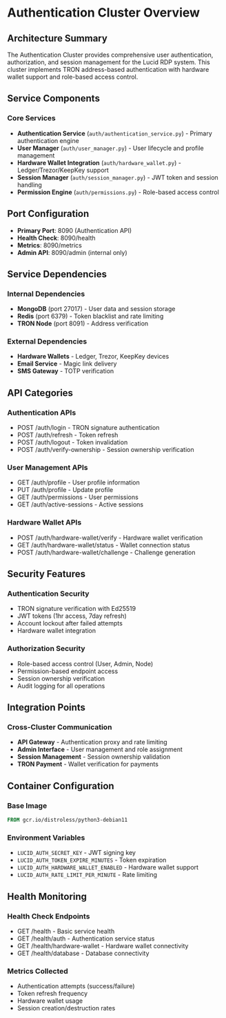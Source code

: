 # Authentication Cluster Overview

## Architecture Summary

The Authentication Cluster provides comprehensive user authentication, authorization, and session management for the Lucid RDP system. This cluster implements TRON address-based authentication with hardware wallet support and role-based access control.

## Service Components

### Core Services
- **Authentication Service** (`auth/authentication_service.py`) - Primary authentication engine
- **User Manager** (`auth/user_manager.py`) - User lifecycle and profile management  
- **Hardware Wallet Integration** (`auth/hardware_wallet.py`) - Ledger/Trezor/KeepKey support
- **Session Manager** (`auth/session_manager.py`) - JWT token and session handling
- **Permission Engine** (`auth/permissions.py`) - Role-based access control

## Port Configuration

- **Primary Port**: 8090 (Authentication API)
- **Health Check**: 8090/health
- **Metrics**: 8090/metrics
- **Admin API**: 8090/admin (internal only)

## Service Dependencies

### Internal Dependencies
- **MongoDB** (port 27017) - User data and session storage
- **Redis** (port 6379) - Token blacklist and rate limiting
- **TRON Node** (port 8091) - Address verification

### External Dependencies  
- **Hardware Wallets** - Ledger, Trezor, KeepKey devices
- **Email Service** - Magic link delivery
- **SMS Gateway** - TOTP verification

## API Categories

### Authentication APIs
- POST /auth/login - TRON signature authentication
- POST /auth/refresh - Token refresh
- POST /auth/logout - Token invalidation
- POST /auth/verify-ownership - Session ownership verification

### User Management APIs
- GET /auth/profile - User profile information
- PUT /auth/profile - Update profile
- GET /auth/permissions - User permissions
- GET /auth/active-sessions - Active sessions

### Hardware Wallet APIs
- POST /auth/hardware-wallet/verify - Hardware wallet verification
- GET /auth/hardware-wallet/status - Wallet connection status
- POST /auth/hardware-wallet/challenge - Challenge generation

## Security Features

### Authentication Security
- TRON signature verification with Ed25519
- JWT tokens (1hr access, 7day refresh)
- Account lockout after failed attempts
- Hardware wallet integration

### Authorization Security
- Role-based access control (User, Admin, Node)
- Permission-based endpoint access
- Session ownership verification
- Audit logging for all operations

## Integration Points

### Cross-Cluster Communication
- **API Gateway** - Authentication proxy and rate limiting
- **Admin Interface** - User management and role assignment
- **Session Management** - Session ownership validation
- **TRON Payment** - Wallet verification for payments

## Container Configuration

### Base Image
```dockerfile
FROM gcr.io/distroless/python3-debian11
```

### Environment Variables
- `LUCID_AUTH_SECRET_KEY` - JWT signing key
- `LUCID_AUTH_TOKEN_EXPIRE_MINUTES` - Token expiration
- `LUCID_AUTH_HARDWARE_WALLET_ENABLED` - Hardware wallet support
- `LUCID_AUTH_RATE_LIMIT_PER_MINUTE` - Rate limiting

## Health Monitoring

### Health Check Endpoints
- GET /health - Basic service health
- GET /health/auth - Authentication service status
- GET /health/hardware-wallet - Hardware wallet connectivity
- GET /health/database - Database connectivity

### Metrics Collected
- Authentication attempts (success/failure)
- Token refresh frequency
- Hardware wallet usage
- Session creation/destruction rates
